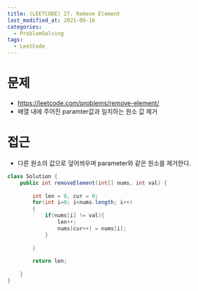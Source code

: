 ```yaml
---
title: (LEETCODE) 27. Remove Element
last_modified_at: 2021-09-16
categories: 
  - ProblemSolving
tags:
  - LeetCode
---
```

# 문제
- https://leetcode.com/problems/remove-element/
- 배열 내에 주어진 paramter값과 일치하는 원소 값 제거

# 접근
- 다른 원소의 값으로 덮어씌우며 parameter와 같은 원소를 제거한다.

```java
class Solution {
    public int removeElement(int[] nums, int val) {
        
        int len = 0, cur = 0;
        for(int i=0; i<nums.length; i++)
        {
            if(nums[i] != val){
                len++;
                nums[cur++] = nums[i];
            } 
            
        }
        
        return len;
        
    }
}
```
